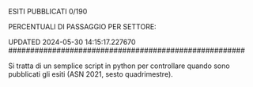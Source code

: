 ESITI PUBBLICATI 0/190 

PERCENTUALI DI PASSAGGIO PER SETTORE:

UPDATED 2024-05-30 14:15:17.227670
###################################################### 

Si tratta di un semplice script in python per controllare quando sono pubblicati gli esiti (ASN 2021, sesto quadrimestre).

